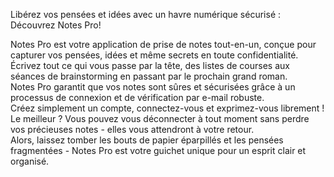 
Libérez vos pensées et idées avec un havre numérique sécurisé : Découvrez Notes Pro!

Notes Pro est votre application de prise de notes tout-en-un, conçue pour capturer vos pensées, idées et même secrets en toute confidentialité.  
Écrivez tout ce qui vous passe par la tête, des listes de courses aux séances de brainstorming en passant par le prochain grand roman.  
Notes Pro garantit que vos notes sont sûres et sécurisées grâce à un processus de connexion et de vérification par e-mail robuste.  
Créez simplement un compte, connectez-vous et exprimez-vous librement !  Le meilleur ? Vous pouvez vous déconnecter à tout moment sans perdre vos précieuses notes - elles vous attendront à votre retour.  
Alors, laissez tomber les bouts de papier éparpillés et les pensées fragmentées - Notes Pro est votre guichet unique pour un esprit clair et organisé.
